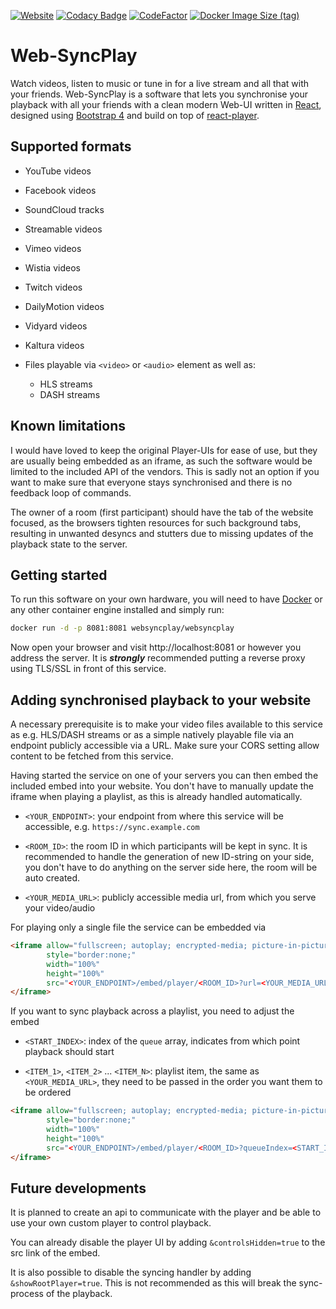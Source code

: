 [![Website](https://img.shields.io/website?down_color=red&down_message=offline&label=Demo-site&up_color=green&up_message=online&url=https%3A%2F%2Fdemo.web-syncplay.de)](https://demo.web-syncplay.de)
[![Codacy Badge](https://app.codacy.com/project/badge/Grade/35f7884623744a5c8ad64e184f6f5dcf)](https://www.codacy.com/gh/Web-SyncPlay/Web-SyncPlay/dashboard?utm_source=github.com&amp;utm_medium=referral&amp;utm_content=Web-SyncPlay/Web-SyncPlay&amp;utm_campaign=Badge_Grade)
[![CodeFactor](https://www.codefactor.io/repository/github/web-syncplay/web-syncplay/badge)](https://www.codefactor.io/repository/github/web-syncplay/web-syncplay)
[![Docker Image Size (tag)](https://img.shields.io/docker/image-size/websyncplay/websyncplay/latest?logo=docker)](https://hub.docker.com/r/websyncplay/websyncplay)

# Web-SyncPlay

Watch videos, listen to music or tune in for a live stream and all that with your friends. Web-SyncPlay is a software
that lets you synchronise your playback with all your friends with a clean modern Web-UI written
in [React](https://reactjs.org/), designed using [Bootstrap 4](https://getbootstrap.com/) and build on top
of [react-player](https://github.com/cookpete/react-player).

## Supported formats

- YouTube videos

- Facebook videos

- SoundCloud tracks

- Streamable videos

- Vimeo videos

- Wistia videos

- Twitch videos

- DailyMotion videos

- Vidyard videos

- Kaltura videos

- Files playable via `<video>` or `<audio>` element as well as:
    - HLS streams
    - DASH streams

## Known limitations

I would have loved to keep the original Player-UIs for ease of use, but they are usually being embedded as an iframe, as
such the software would be limited to the included API of the vendors. This is sadly not an option if you want to make
sure that everyone stays synchronised and there is no feedback loop of commands.

The owner of a room (first participant) should have the tab of the website focused, as the browsers tighten resources
for such background tabs, resulting in unwanted desyncs and stutters due to missing updates of the playback state to the
server.

## Getting started

To run this software on your own hardware, you will need to have [Docker](https://www.docker.com/) or any other
container engine installed and simply run:

```bash
docker run -d -p 8081:8081 websyncplay/websyncplay
```

Now open your browser and visit http://localhost:8081 or however you address the server. It is ***strongly***
recommended putting a reverse proxy using TLS/SSL in front of this service.

## Adding synchronised playback to your website

A necessary prerequisite is to make your video files available to this service as e.g. HLS/DASH streams or as a simple
natively playable file via an endpoint publicly accessible via a URL. Make sure your CORS setting allow content to be
fetched from this service.

Having started the service on one of your servers you can then embed the included embed into your website. You don't
have to manually update the iframe when playing a playlist, as this is already handled automatically.

- `<YOUR_ENDPOINT>`: your endpoint from where this service will be accessible, e.g. `https://sync.example.com`

- `<ROOM_ID>`: the room ID in which participants will be kept in sync. It is recommended to handle the generation of new
  ID-string on your side, you don't have to do anything on the server side here, the room will be auto created.

- `<YOUR_MEDIA_URL>`: publicly accessible media url, from which you serve your video/audio

For playing only a single file the service can be embedded via

```html
<iframe allow="fullscreen; autoplay; encrypted-media; picture-in-picture"
        style="border:none;"
        width="100%"
        height="100%"
        src="<YOUR_ENDPOINT>/embed/player/<ROOM_ID>?url=<YOUR_MEDIA_URL>">
</iframe>
```

If you want to sync playback across a playlist, you need to adjust the embed

- `<START_INDEX>`: index of the `queue` array, indicates from which point playback should start

- `<ITEM_1>`, `<ITEM_2>` ... `<ITEM_N>`: playlist item, the same as `<YOUR_MEDIA_URL>`, they need to be passed in the
  order you want them to be ordered

```html
<iframe allow="fullscreen; autoplay; encrypted-media; picture-in-picture"
        style="border:none;"
        width="100%"
        height="100%"
        src="<YOUR_ENDPOINT>/embed/player/<ROOM_ID>?queueIndex=<START_INDEX>&queue=<ITEM_1>&queue=<ITEM_2>...&queue=<ITEM_N>">
</iframe>
```

## Future developments

It is planned to create an api to communicate with the player and be able to use your own custom player to control
playback.

You can already disable the player UI by adding `&controlsHidden=true` to the src link of the embed.

It is also possible to disable the syncing handler by adding `&showRootPlayer=true`. This is not recommended as this
will break the sync-process of the playback.
